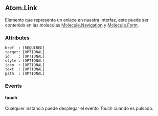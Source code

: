 ## Atom.Link
Elemento que representa un enlace en nuestra interfaz, este puede ser contenido en las moleculas [Molecule.Navigation](http://) y [Molecule.Form](http://).


### Attributes

```
href  : [REQUIRED]
target: [OPTIONAL]
id    : [OPTIONAL]
style : [OPTIONAL]
icon  : [OPTIONAL]
text  : [OPTIONAL]
path  : [OPTIONAL]
```

### Events

#### touch
Cualquier instancia puede desplegar el evento *Touch* cuando es pulsado.